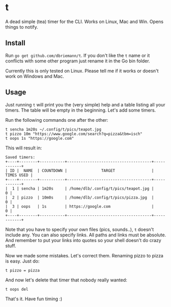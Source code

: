 # t

A dead simple (tea) timer for the CLI. Works on Linux, Mac and Win. Opens things to notify.

## Install

Run `go get github.com/dbriemann/t`. If you don't like the `t` name or it conflicts with some other program just rename it in the Go bin folder.

Currently this is only tested on Linux. Please tell me if it works or doesn't work on Windows and Mac.

## Usage

Just running `t` will print you the (very simple) help and a table listing all your timers. The table will be empty in the beginning. Let's add some timers.

Run the following commands one after the other:

```
t sencha 1m20s ~/.config/t/pics/teapot.jpg
t pizzo 10m "https://www.google.com/search?q=pizza&tbm=isch"
t oops 1s "https://google.com"
```

This will result in:
```
Saved timers:
+----+--------+-----------+-------------------------------------+------------+
| ID |  NAME  | COUNTDOWN |               TARGET                | TIMES USED |
+----+--------+-----------+-------------------------------------+------------+
|  1 | sencha | 1m20s     | /home/dlb/.config/t/pics/teapot.jpg |          0 |
|  2 | pizzo  | 10m0s     | /home/dlb/.config/t/pics/pizza.jpg  |          0 |
|  3 | oops   | 1s        | https://google.com                  |          0 |
+----+--------+-----------+-------------------------------------+------------+

```

Note that you have to specify your own files (pics, sounds..), `t` doesn't include any. You can also specify links. All paths and links must be absolute. And remember to put your links into quotes so your shell doesn't do crazy stuff.

Now we made some mistakes. Let's correct them. Renaming pizzo to pizza is easy. Just do:

```
t pizzo = pizza
```

And now let's delete that timer that nobody really wanted:

```
t oops del
```

That's it. Have fun timing :)